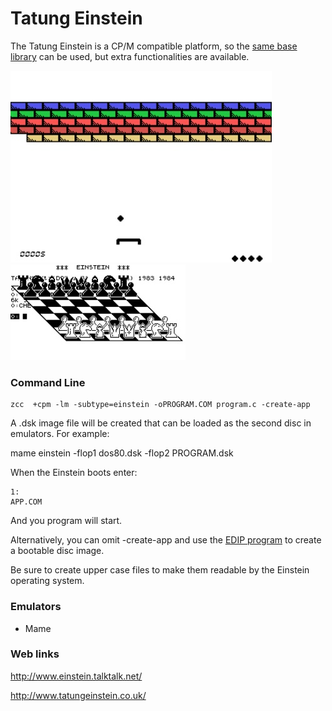 #  Tatung Einstein

The Tatung Einstein is a CP/M compatible platform, so the [same base library](Platform---CPM) can be used, but extra functionalities are available.

![](images/platform/einstein-wall.jpg)
![](images/platform/einstein.jpg)

### Command Line

    zcc  +cpm -lm -subtype=einstein -oPROGRAM.COM program.c -create-app

A .dsk image file will be created that can be loaded as the second disc in emulators. For example:

   mame einstein -flop1 dos80.dsk -flop2 PROGRAM.dsk

When the Einstein boots enter:

```
1:
APP.COM
```

And you program will start. 

Alternatively, you can omit -create-app and use the [EDIP program](http://www.einstein.talktalk.net/edip.html) to create a bootable disc image.

Be sure to create upper case files to make them readable by the Einstein operating system.


### Emulators

* Mame

### Web links

http://www.einstein.talktalk.net/

http://www.tatungeinstein.co.uk/
